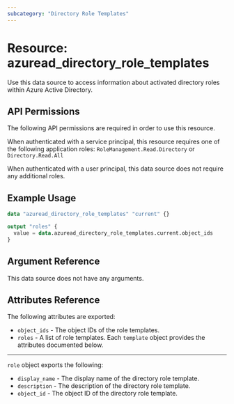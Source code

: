 ```yaml
---
subcategory: "Directory Role Templates"
---
```


# Resource: azuread_directory_role_templates

Use this data source to access information about activated directory roles within Azure Active Directory.

## API Permissions

The following API permissions are required in order to use this resource.

When authenticated with a service principal, this resource requires one of the following application roles: `RoleManagement.Read.Directory` or `Directory.Read.All`

When authenticated with a user principal, this data source does not require any additional roles.

## Example Usage

```terraform
data "azuread_directory_role_templates" "current" {}

output "roles" {
  value = data.azuread_directory_role_templates.current.object_ids
}
```

## Argument Reference

This data source does not have any arguments.

## Attributes Reference

The following attributes are exported:

* `object_ids` - The object IDs of the role templates.
* `roles` - A list of role templates. Each `template` object provides the attributes documented below.

---

`role` object exports the following:

* `display_name` - The display name of the directory role template.
* `description` - The description of the directory role template.
* `object_id` - The object ID of the directory role template.

